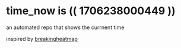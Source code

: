 # time_now is (( 1706238000449 ))

an automated repo that shows the currnent time

inspired by [breakingheatmap](https://github.com/breakingheatmap/breakingheatmap)